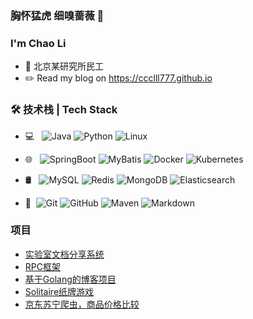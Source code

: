 ### 胸怀猛虎 细嗅蔷薇 👋

### I'm Chao Li

- 🌱 北京某研究所民工
- ✏️ Read my blog on https://ccclll777.github.io

### 🛠 技术栈 | Tech Stack

- 💻 &#160; ![Java](https://img.shields.io/badge/-Java-333333?style=flat&logo=Java&logoColor=007396)
![Python](https://img.shields.io/badge/-Python-333333?style=flat&logo=payoneer&logoColor=FF4800)
![Linux](https://img.shields.io/badge/-Linux-333333?style=flat&logo=Linux&logoColor=FCC624)
- 🌐 &#160; ![SpringBoot](https://img.shields.io/badge/-SpringBoot-333333?style=flat&logo=SpringBoot)
![MyBatis](https://img.shields.io/badge/-MyBatis-333333?style=flat&logo=MyBatis)
![Docker](https://img.shields.io/badge/-Docker-333333?style=flat&logo=Docker)
![Kubernetes](https://img.shields.io/badge/-Kubernetes-333333?style=flat&logo=Kubernetes)

- 🛢 &#160; ![MySQL](https://img.shields.io/badge/-MySQL-333333?style=flat&logo=mysql)
![Redis](https://img.shields.io/badge/-Redis-333333?style=flat&logo=Redis)
![MongoDB](https://img.shields.io/badge/-MongoDB-333333?style=flat&logo=mongodb)
![Elasticsearch](https://img.shields.io/badge/-Elasticsearch-333333?style=flat&logo=Elasticsearch)

- 🔧 &#160;![Git](https://img.shields.io/badge/-Git-333333?style=flat&logo=git)
![GitHub](https://img.shields.io/badge/-GitHub-333333?style=flat&logo=github)
![Maven](https://img.shields.io/badge/-Maven-333333?style=flat&logo=Maven)
![Markdown](https://img.shields.io/badge/-Markdown-333333?style=flat&logo=markdown)

### 项目
- [实验室文档分享系统](https://github.com/ccclll777/document-sharing-backend)
- [RPC框架](https://github.com/ccclll777/RPC-framework)
- [基于Golang的博客项目](https://github.com/ccclll777/awesome-blog)
- [Solitaire纸牌游戏](https://github.com/ccclll777/Windows_Solitaire_game)
- [京东苏宁爬虫，商品价格比较](https://github.com/ccclll777/JDSNCompare/blob/master/README.md)

